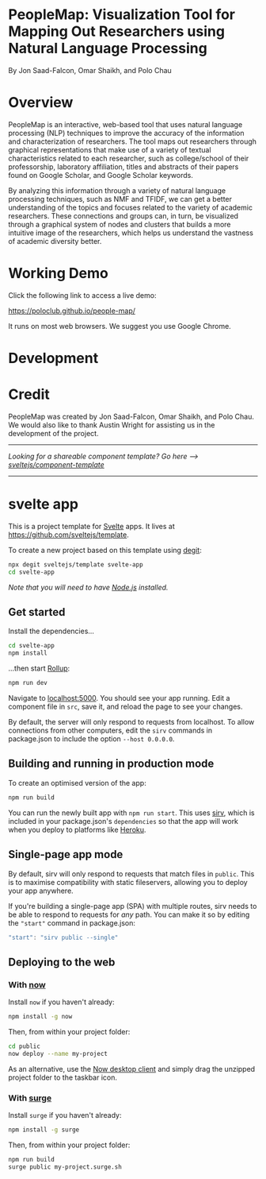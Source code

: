 # PeopleMap: Visualization Tool for Mapping Out Researchers using Natural Language Processing
By Jon Saad-Falcon, Omar Shaikh, and Polo Chau

# Overview
PeopleMap is an interactive, web-based tool that uses natural language processing (NLP) techniques to improve the accuracy of the information and characterization of researchers. The tool maps out researchers through graphical representations that make use of a variety of textual characteristics related to each researcher, such as college/school of their professorship, laboratory affiliation, titles and abstracts of their papers found on Google Scholar, and Google Scholar keywords. 

By analyzing this information through a variety of natural language processing techniques, such as NMF and TFIDF, we can get a better understanding of the topics and focuses related to the variety of academic researchers. These connections and groups can, in turn, be visualized through a graphical system of nodes and clusters that builds a more intuitive image of the researchers, which helps us understand the vastness of academic diversity better.


# Working Demo
Click the following link to access a live demo:

https://poloclub.github.io/people-map/

It runs on most web browsers. We suggest you use Google Chrome.

# Development


# Credit
PeopleMap was created by Jon Saad-Falcon, Omar Shaikh, and Polo Chau. We would also like to thank Austin Wright for assisting us in the development of the project.











---










*Looking for a shareable component template? Go here --> [sveltejs/component-template](https://github.com/sveltejs/component-template)*

---

# svelte app

This is a project template for [Svelte](https://svelte.dev) apps. It lives at https://github.com/sveltejs/template.

To create a new project based on this template using [degit](https://github.com/Rich-Harris/degit):

```bash
npx degit sveltejs/template svelte-app
cd svelte-app
```

*Note that you will need to have [Node.js](https://nodejs.org) installed.*


## Get started

Install the dependencies...

```bash
cd svelte-app
npm install
```

...then start [Rollup](https://rollupjs.org):

```bash
npm run dev
```

Navigate to [localhost:5000](http://localhost:5000). You should see your app running. Edit a component file in `src`, save it, and reload the page to see your changes.

By default, the server will only respond to requests from localhost. To allow connections from other computers, edit the `sirv` commands in package.json to include the option `--host 0.0.0.0`.


## Building and running in production mode

To create an optimised version of the app:

```bash
npm run build
```

You can run the newly built app with `npm run start`. This uses [sirv](https://github.com/lukeed/sirv), which is included in your package.json's `dependencies` so that the app will work when you deploy to platforms like [Heroku](https://heroku.com).


## Single-page app mode

By default, sirv will only respond to requests that match files in `public`. This is to maximise compatibility with static fileservers, allowing you to deploy your app anywhere.

If you're building a single-page app (SPA) with multiple routes, sirv needs to be able to respond to requests for *any* path. You can make it so by editing the `"start"` command in package.json:

```js
"start": "sirv public --single"
```


## Deploying to the web

### With [now](https://zeit.co/now)

Install `now` if you haven't already:

```bash
npm install -g now
```

Then, from within your project folder:

```bash
cd public
now deploy --name my-project
```

As an alternative, use the [Now desktop client](https://zeit.co/download) and simply drag the unzipped project folder to the taskbar icon.

### With [surge](https://surge.sh/)

Install `surge` if you haven't already:

```bash
npm install -g surge
```

Then, from within your project folder:

```bash
npm run build
surge public my-project.surge.sh
```
